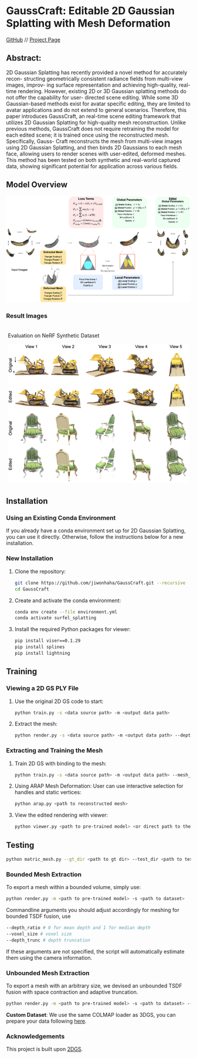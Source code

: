 # GaussCraft: Editable 2D Gaussian Splatting with Mesh Deformation
[GitHub](https://github.com/jiwonhaha/cgvi_thesis) //
[Project Page](https://jiwonhaha.github.io/gausscraft/)

## Abstract:

2D Gaussian Splatting has recently provided a novel method for accurately recon- structing geometrically consistent radiance fields from multi-view images, improv- ing surface representation and achieving high-quality, real-time rendering. However, existing 2D or 3D Gaussian splatting methods do not offer the capability for user- directed scene editing. While some 3D Gaussian-based methods exist for avatar specific editing, they are limited to avatar applications and do not extend to general scenarios. Therefore, this paper introduces GaussCraft, an real-time scene editing framework that utilizes 2D Gaussian Splatting for high-quality mesh reconstruction. Unlike previous methods, GaussCraft does not require retraining the model for each edited scene; it is trained once using the reconstructed mesh. Specifically, Gauss- Craft reconstructs the mesh from multi-view images using 2D Gaussian Splatting, and then binds 2D Gaussians to each mesh face, allowing users to render scenes with user-edited, deformed meshes. This method has been tested on both synthetic and real-world captured data, showing significant potential for application across various fields. 

## Model Overview
![Model Overview](figure/2dgs_edit_main.png)

### Result Images

<div style="display: flex;">
    <div style="flex: 1; padding: 5px;">
        <p>Evaluation on NeRF Synthetic Dataset</p>
        <img src="figure/nerf_eval.png" alt="NeRF Evaluation" style="width: 100%;">
    </div>
</div>

## Installation

### Using an Existing Conda Environment

If you already have a conda environment set up for 2D Gaussian Splatting, you can use it directly. Otherwise, follow the instructions below for a new installation.

### New Installation

1. Clone the repository:
    ```bash
    git clone https://github.com/jiwonhaha/GaussCraft.git --recursive
    cd GaussCraft
    ```

2. Create and activate the conda environment:
    ```bash
    conda env create --file environment.yml
    conda activate surfel_splatting
    ```

3. Install the required Python packages for viewer:
    ```bash
    pip install viser==0.1.29
    pip install splines
    pip install lightning
    ```

## Training

### Viewing a 2D GS PLY File

1. Use the original 2D GS code to start:
    ```bash
    python train.py -s <data source path> -m <output data path>
    ```

2. Extract the mesh:
    ```bash
    python render.py -s <data source path> -m <output data path> --depth_ratio 1 --skip_test --skip_train
    ```

### Extracting and Training the Mesh

1. Train 2D GS with binding to the mesh:
    ```bash
    python train.py -s <data source path> -m <output data path> --mesh_path <path to original mesh>
    ```

2. Using ARAP Mesh Deformation:
    User can use interactive selection for handles and static vertices:
    ```bash
    python arap.py <path to reconstructed mesh> 
    ```

3. View the edited rendering with viewer:
    ```bash
    python viewer.py <path to pre-trained model> <or direct path to the ply file> -s <data source path> --mesh_path <path to deformed mesh>
    ```

## Testing

```bash
python matric_mesh.py --gt_dir <path to gt dir> --test_dir <path to test dir>
```

### Bounded Mesh Extraction

To export a mesh within a bounded volume, simply use:
```bash
python render.py -m <path to pre-trained model> -s <path to dataset> 
```
Commandline arguments you should adjust accordingly for meshing for bounded TSDF fusion, use
```bash
--depth_ratio # 0 for mean depth and 1 for median depth
--voxel_size # voxel size
--depth_trunc # depth truncation
```
If these arguments are not specified, the script will automatically estimate them using the camera information.
### Unbounded Mesh Extraction
To export a mesh with an arbitrary size, we devised an unbounded TSDF fusion with space contraction and adaptive truncation.
```bash
python render.py -m <path to pre-trained model> -s <path to dataset> --mesh_res 1024
```

**Custom Dataset**: We use the same COLMAP loader as 3DGS, you can prepare your data following [here](https://github.com/graphdeco-inria/gaussian-splatting?tab=readme-ov-file#processing-your-own-scenes). 


### Acknowledgements

This project is built upon [2DGS](https://github.com/hbb1/2d-gaussian-splatting). 
